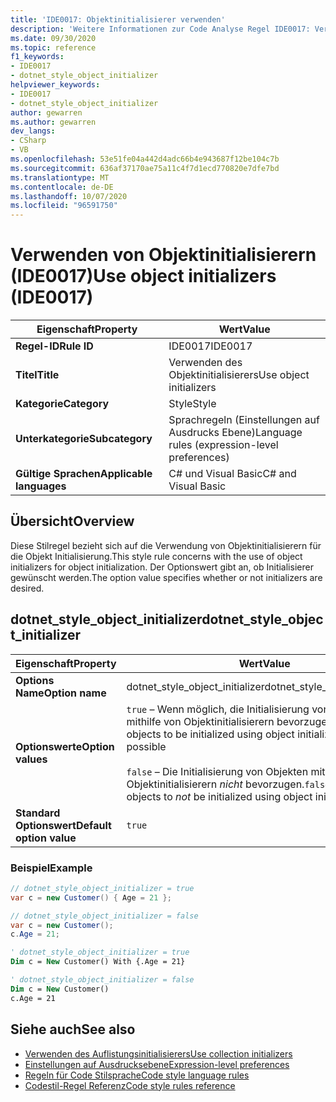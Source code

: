 ```yaml
---
title: 'IDE0017: Objektinitialisierer verwenden'
description: 'Weitere Informationen zur Code Analyse Regel IDE0017: Verwenden von Objektinitialisierern'
ms.date: 09/30/2020
ms.topic: reference
f1_keywords:
- IDE0017
- dotnet_style_object_initializer
helpviewer_keywords:
- IDE0017
- dotnet_style_object_initializer
author: gewarren
ms.author: gewarren
dev_langs:
- CSharp
- VB
ms.openlocfilehash: 53e51fe04a442d4adc66b4e943687f12be104c7b
ms.sourcegitcommit: 636af37170ae75a11c4f7d1ecd770820e7dfe7bd
ms.translationtype: MT
ms.contentlocale: de-DE
ms.lasthandoff: 10/07/2020
ms.locfileid: "96591750"
---
```

# <a name="use-object-initializers-ide0017"></a><span data-ttu-id="851b0-103">Verwenden von Objektinitialisierern (IDE0017)</span><span class="sxs-lookup"><span data-stu-id="851b0-103">Use object initializers (IDE0017)</span></span>

|<span data-ttu-id="851b0-104">Eigenschaft</span><span class="sxs-lookup"><span data-stu-id="851b0-104">Property</span></span>|<span data-ttu-id="851b0-105">Wert</span><span class="sxs-lookup"><span data-stu-id="851b0-105">Value</span></span>|
|-|-|
| <span data-ttu-id="851b0-106">**Regel-ID**</span><span class="sxs-lookup"><span data-stu-id="851b0-106">**Rule ID**</span></span> | <span data-ttu-id="851b0-107">IDE0017</span><span class="sxs-lookup"><span data-stu-id="851b0-107">IDE0017</span></span> |
| <span data-ttu-id="851b0-108">**Titel**</span><span class="sxs-lookup"><span data-stu-id="851b0-108">**Title**</span></span> | <span data-ttu-id="851b0-109">Verwenden des Objektinitialisierers</span><span class="sxs-lookup"><span data-stu-id="851b0-109">Use object initializers</span></span> |
| <span data-ttu-id="851b0-110">**Kategorie**</span><span class="sxs-lookup"><span data-stu-id="851b0-110">**Category**</span></span> | <span data-ttu-id="851b0-111">Style</span><span class="sxs-lookup"><span data-stu-id="851b0-111">Style</span></span> |
| <span data-ttu-id="851b0-112">**Unterkategorie**</span><span class="sxs-lookup"><span data-stu-id="851b0-112">**Subcategory**</span></span> | <span data-ttu-id="851b0-113">Sprachregeln (Einstellungen auf Ausdrucks Ebene)</span><span class="sxs-lookup"><span data-stu-id="851b0-113">Language rules (expression-level preferences)</span></span> |
| <span data-ttu-id="851b0-114">**Gültige Sprachen**</span><span class="sxs-lookup"><span data-stu-id="851b0-114">**Applicable languages**</span></span> | <span data-ttu-id="851b0-115">C# und Visual Basic</span><span class="sxs-lookup"><span data-stu-id="851b0-115">C# and Visual Basic</span></span> |

## <a name="overview"></a><span data-ttu-id="851b0-116">Übersicht</span><span class="sxs-lookup"><span data-stu-id="851b0-116">Overview</span></span>

<span data-ttu-id="851b0-117">Diese Stilregel bezieht sich auf die Verwendung von Objektinitialisierern für die Objekt Initialisierung.</span><span class="sxs-lookup"><span data-stu-id="851b0-117">This style rule concerns with the use of object initializers for object initialization.</span></span> <span data-ttu-id="851b0-118">Der Optionswert gibt an, ob Initialisierer gewünscht werden.</span><span class="sxs-lookup"><span data-stu-id="851b0-118">The option value specifies whether or not initializers are desired.</span></span>

## <a name="dotnet_style_object_initializer"></a><span data-ttu-id="851b0-119">dotnet_style_object_initializer</span><span class="sxs-lookup"><span data-stu-id="851b0-119">dotnet_style_object_initializer</span></span>

|<span data-ttu-id="851b0-120">Eigenschaft</span><span class="sxs-lookup"><span data-stu-id="851b0-120">Property</span></span>|<span data-ttu-id="851b0-121">Wert</span><span class="sxs-lookup"><span data-stu-id="851b0-121">Value</span></span>|
|-|-|
| <span data-ttu-id="851b0-122">**Options Name**</span><span class="sxs-lookup"><span data-stu-id="851b0-122">**Option name**</span></span> | <span data-ttu-id="851b0-123">dotnet_style_object_initializer</span><span class="sxs-lookup"><span data-stu-id="851b0-123">dotnet_style_object_initializer</span></span>
| <span data-ttu-id="851b0-124">**Optionswerte**</span><span class="sxs-lookup"><span data-stu-id="851b0-124">**Option values**</span></span> | <span data-ttu-id="851b0-125">`true` – Wenn möglich, die Initialisierung von Objekten mithilfe von Objektinitialisierern bevorzugen.</span><span class="sxs-lookup"><span data-stu-id="851b0-125">`true` - Prefer objects to be initialized using object initializers when possible</span></span><br /><br /><span data-ttu-id="851b0-126">`false` – Die Initialisierung von Objekten mithilfe von Objektinitialisierern *nicht* bevorzugen.</span><span class="sxs-lookup"><span data-stu-id="851b0-126">`false` - Prefer objects to *not* be initialized using object initializers</span></span> |
| <span data-ttu-id="851b0-127">**Standard Optionswert**</span><span class="sxs-lookup"><span data-stu-id="851b0-127">**Default option value**</span></span> | `true` |

### <a name="example"></a><span data-ttu-id="851b0-128">Beispiel</span><span class="sxs-lookup"><span data-stu-id="851b0-128">Example</span></span>

```csharp
// dotnet_style_object_initializer = true
var c = new Customer() { Age = 21 };

// dotnet_style_object_initializer = false
var c = new Customer();
c.Age = 21;
```

```vb
' dotnet_style_object_initializer = true
Dim c = New Customer() With {.Age = 21}

' dotnet_style_object_initializer = false
Dim c = New Customer()
c.Age = 21
```

## <a name="see-also"></a><span data-ttu-id="851b0-129">Siehe auch</span><span class="sxs-lookup"><span data-stu-id="851b0-129">See also</span></span>

- [<span data-ttu-id="851b0-130">Verwenden des Auflistungsinitialisierers</span><span class="sxs-lookup"><span data-stu-id="851b0-130">Use collection initializers</span></span>](ide0028.md)
- [<span data-ttu-id="851b0-131">Einstellungen auf Ausdrucksebene</span><span class="sxs-lookup"><span data-stu-id="851b0-131">Expression-level preferences</span></span>](expression-level-preferences.md)
- [<span data-ttu-id="851b0-132">Regeln für Code Stilsprache</span><span class="sxs-lookup"><span data-stu-id="851b0-132">Code style language rules</span></span>](language-rules.md)
- [<span data-ttu-id="851b0-133">Codestil-Regel Referenz</span><span class="sxs-lookup"><span data-stu-id="851b0-133">Code style rules reference</span></span>](index.md)
